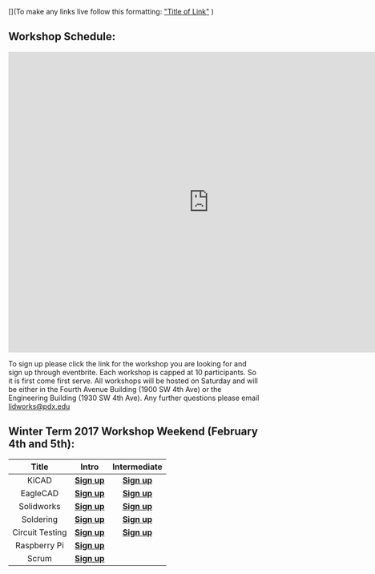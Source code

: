 [](To make any links live follow this formatting:
["Title of Link"](Link)
)

## Workshop Schedule:

<iframe src="https://calendar.google.com/calendar/embed?title=L.I.D.%20Workshops&amp;height=600&amp;wkst=1&amp;bgcolor=%23FFFFFF&amp;ctz=America%2FLos_Angeles" style="border-width:0" width="800" height="600" frameborder="0" scrolling="no" markdown="0">&nbsp;</iframe>


To sign up please click the link for the workshop you are looking for and sign up through eventbrite.  Each workshop is capped at 10 participants.  So it is first come first serve. All workshops will be hosted on Saturday and will be either in the Fourth Avenue Building (1900 SW 4th Ave) or the Engineering Building (1930 SW 4th Ave).  Any further questions please email <lidworks@pdx.edu>

## Winter Term 2017 Workshop Weekend (February 4th and 5th):
|Title|Intro|Intermediate|
|:---------------:|:------------------------:|:---------:|
| KiCAD |**[Sign up](https://www.eventbrite.com/e/intro-to-kicad-tickets-31488169964)**|**[Sign up](https://www.eventbrite.com/e/intermediate-ki-cad-tickets-31454300660)**|
| EagleCAD |**[Sign up](https://www.eventbrite.com/e/intro-to-eaglecad-tickets-31454752010)**|**[Sign up](https://www.eventbrite.com/e/intermediate-eaglecad-tickets-31488076685)**|
| Solidworks  |**[Sign up](https://www.eventbrite.com/e/intro-to-solidworks-tickets-28612913996)**|**[Sign up](https://www.eventbrite.com/e/intermediate-soldiworks-tickets-28789756938)**|
| Soldering |**[Sign up](https://www.eventbrite.com/e/intro-to-soldering-tickets-31488429741)**|**[Sign up](https://www.eventbrite.com/e/intermediate-soldering-tickets-31454481200)**|
| Circuit Testing | **[Sign up](https://www.eventbrite.com/e/intro-to-circuit-testing-tickets-31488624323)** |**[Sign up](https://www.eventbrite.com/e/intermediate-circuit-testing-tickets-31454574479)**|
| Raspberry Pi |**[Sign up](https://www.eventbrite.com/e/raspberry-pi-tickets-31644028140)**|
| Scrum | **[Sign up](https://www.eventbrite.com/e/intro-to-scrum-tickets-31644250806)** |





